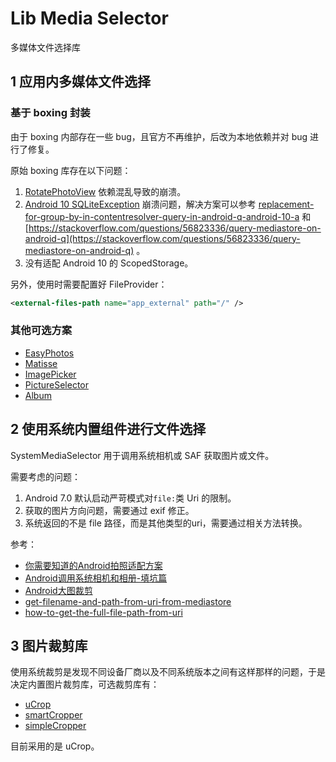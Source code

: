 # Lib Media Selector

多媒体文件选择库

## 1 应用内多媒体文件选择

### 基于 boxing 封装

由于 boxing 内部存在一些 bug，且官方不再维护，后改为本地依赖并对 bug 进行了修复。

原始 boxing 库存在以下问题：

1. [RotatePhotoView](https://github.com/ChenSiLiang/RotatePhotoView) 依赖混乱导致的崩溃。
2. [Android 10 SQLiteException](https://github.com/bilibili/boxing/issues/154) 崩溃问题，解决方案可以参考  [replacement-for-group-by-in-contentresolver-query-in-android-q-android-10-a](https://stackoverflow.com/questions/60623594/replacement-for-group-by-in-contentresolver-query-in-android-q-android-10-a) 和 [https://stackoverflow.com/questions/56823336/query-mediastore-on-android-q](https://stackoverflow.com/questions/56823336/query-mediastore-on-android-q) 。
3. 没有适配 Android 10 的 ScopedStorage。

另外，使用时需要配置好 FileProvider：

```xml
<external-files-path name="app_external" path="/" />
```

### 其他可选方案

- [EasyPhotos](https://github.com/HuanTanSheng/EasyPhotos)
- [Matisse](https://github.com/zhihu/Matisse)
- [ImagePicker](https://github.com/jeasonlzy/ImagePicker)
- [PictureSelector](https://github.com/LuckSiege/PictureSelector)
- [Album](https://github.com/yanzhenjie/Album)

## 2 使用系统内置组件进行文件选择

SystemMediaSelector 用于调用系统相机或 SAF 获取图片或文件。

需要考虑的问题：

1. Android 7.0 默认启动严苛模式对`file:`类 Uri 的限制。
2. 获取的图片方向问题，需要通过 exif 修正。
3. 系统返回的不是 file 路径，而是其他类型的uri，需要通过相关方法转换。

参考：

- [你需要知道的Android拍照适配方案](http://www.jianshu.com/p/f269bcda335f)
- [Android调用系统相机和相册-填坑篇](http://wuxiaolong.me/2016/05/24/Android-Photograph-Album2/)
- [Android大图裁剪](http://ryanhoo.github.io/blog/2014/06/03/the-ultimate-approach-to-crop-photos-on-android-2/)
- [get-filename-and-path-from-uri-from-mediastore](https://stackoverflow.com/questions/3401579/get-filename-and-path-from-uri-from-mediastore)
- [how-to-get-the-full-file-path-from-uri](https://stackoverflow.com/questions/13209494/how-to-get-the-full-file-path-from-uri)

## 3 图片裁剪库

使用系统裁剪是发现不同设备厂商以及不同系统版本之间有这样那样的问题，于是决定内置图片裁剪库，可选裁剪库有：

- [uCrop](https://github.com/Yalantis/uCrop)
- [smartCropper](https://github.com/pqpo/SmartCropper)
- [simpleCropper](https://github.com/igreenwood/SimpleCropView)

目前采用的是 uCrop。
